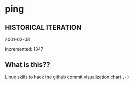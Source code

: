 # ping

## HISTORICAL ITERATION
2001-02-08

Incremented: 1347

## What is this?? 
Linux skills to hack the github commit visualization chart `;-)`
